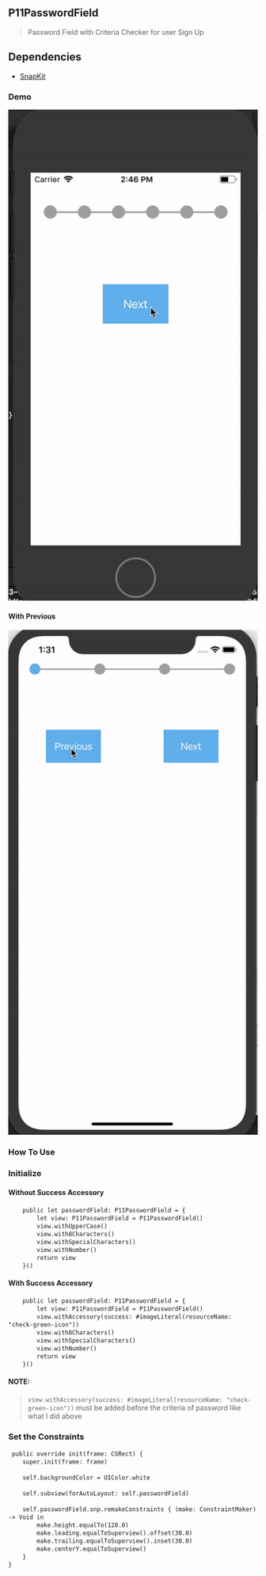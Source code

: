 ## P11PasswordField

> Password Field with Criteria Checker for user Sign Up

## Dependencies
-  [SnapKit](http://snapkit.io/)

### Demo
![alt text](https://github.com/vlainvaldez/DotStepIndicator/blob/stachViewImplementation/dottedStepIndicator.gif)

#### With Previous
![alt text](https://github.com/vlainvaldez/DotStepIndicator/blob/master/withPrevious.gif)

### How To Use


### Initialize

#### Without Success Accessory
```
    public let passwordField: P11PasswordField = {
        let view: P11PasswordField = P11PasswordField()
        view.withUpperCase()
        view.with8Characters()
        view.withSpecialCharacters()
        view.withNumber()        
        return view
    }()
```

#### With Success Accessory
```
    public let passwordField: P11PasswordField = {
        let view: P11PasswordField = P11PasswordField()
        view.withAccessory(success: #imageLiteral(resourceName: "check-green-icon"))
        view.with8Characters()
        view.withSpecialCharacters()
        view.withNumber()        
        return view
    }()
```
#### NOTE:
> ```view.withAccessory(success: #imageLiteral(resourceName: "check-green-icon"))``` must be added before the criteria of password like what I did above


### Set the Constraints

```
 public override init(frame: CGRect) {
    super.init(frame: frame)
    
    self.backgroundColor = UIColor.white
    
    self.subview(forAutoLayout: self.passwordField)
    
    self.passwordField.snp.remakeConstraints { (make: ConstraintMaker) -> Void in
        make.height.equalTo(120.0)
        make.leading.equalToSuperview().offset(30.0)
        make.trailing.equalToSuperview().inset(30.0)
        make.centerY.equalToSuperview()
    }
}
```